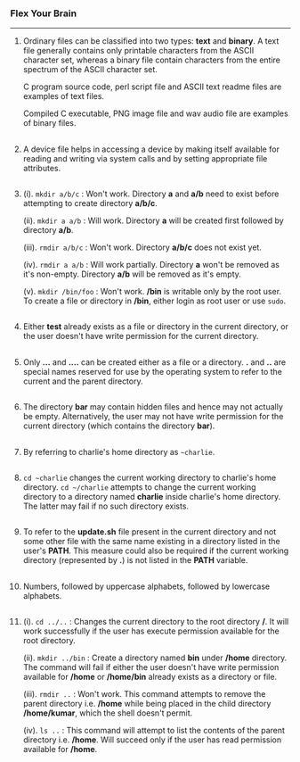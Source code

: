 ### Flex Your Brain

---

01. Ordinary files can be classified into two types: **text** and **binary**. A text file generally contains only printable characters from the ASCII character set, whereas a binary file contain characters from the entire spectrum of the ASCII character set.

    C program source code, perl script file and ASCII text readme files are examples of text files.

    Compiled C executable, PNG image file and wav audio file are examples of binary files.

##

02. A device file helps in accessing a device by making itself available for reading and writing via system calls and by setting appropriate file attributes.

##

03. (i). `mkdir a/b/c` : Won't work. Directory **a** and **a/b** need to exist before attempting to create directory **a/b/c**.

    (ii). `mkdir a a/b` : Will work. Directory **a** will be created first followed by directory **a/b**.

    (iii). `rmdir a/b/c` : Won't work. Directory **a/b/c** does not exist yet.

    (iv). `rmdir a a/b` : Will work partially. Directory **a** won't be removed as it's non-empty. Directory **a/b** will be removed as it's empty.

    (v). `mkdir /bin/foo` : Won't work. **/bin** is writable only by the root user. To create a file or directory in **/bin**, either login as root user or use `sudo`.

##

04. Either **test** already exists as a file or directory in the current directory, or the user doesn't have write permission for the current directory.

##

05. Only **...** and **....** can be created either as a file or a directory. **.** and **..** are special names reserved for use by the operating system to refer to the current and the parent directory.

##

06. The directory **bar** may contain hidden files and hence may not actually be empty. Alternatively, the user may not have write permission for the current directory (which contains the directory **bar**).

##

07. By referring to charlie's home directory as `~charlie`.

##

08. `cd ~charlie` changes the current working directory to charlie's home directory. `cd ~/charlie` attempts to change the current working directory to a directory named **charlie** inside charlie's home directory. The latter may fail if no such directory exists.

##

09. To refer to the **update.sh** file present in the current directory and not some other file with the same name existing in a directory listed in the user's **PATH**. This measure could also be required if the current working directory (represented by **.**) is not listed in the **PATH** variable.

##

10. Numbers, followed by uppercase alphabets, followed by lowercase alphabets.

##

11. (i). `cd ../..` : Changes the current directory to the root directory **/**. It will work successfully if the user has execute permission available for the root directory.

    (ii). `mkdir ../bin` : Create a directory named **bin** under **/home** directory. The command will fail if either the user doesn't have write permission available for **/home** or **/home/bin** already exists as a directory or file.

    (iii). `rmdir ..` : Won't work. This command attempts to remove the parent directory i.e. **/home** while being placed in the child directory **/home/kumar**, which the shell doesn't permit.

    (iv). `ls ..` : This command will attempt to list the contents of the parent directory i.e. **/home**. Will succeed only if the user has read permission available for **/home**.

##
